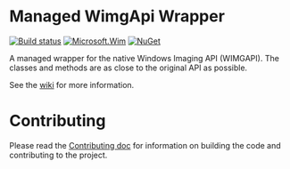 # Managed WimgApi Wrapper

[![Build status](https://ci.appveyor.com/api/projects/status/3x04blhcfwwwdt7s?svg=true)](https://ci.appveyor.com/project/CBT/managedwimgapi)  [![Microsoft.Wim](https://img.shields.io/nuget/v/Microsoft.Wim.svg?maxAge=2592000)](https://www.nuget.org/packages/Microsoft.Wim) [![NuGet](https://img.shields.io/nuget/dt/Microsoft.Wim.svg)](https://www.nuget.org/packages/Microsoft.Wim)

A managed wrapper for the native Windows Imaging API (WIMGAPI). The classes and methods are as close to the original API as possible.

See the [wiki](https://github.com/jeffkl/ManagedWimgApi/wiki) for more information.

# Contributing
Please read the [Contributing doc](CONTRIBUTING.md) for information on building the code and contributing to the project.

